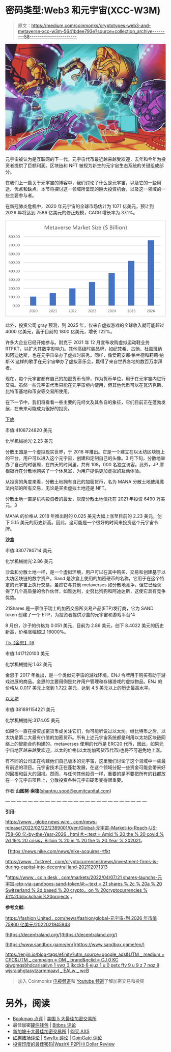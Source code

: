 # 密码类型:Web3 和元宇宙(XCC-W3M)

> 原文：<https://medium.com/coinmonks/cryptotypes-web3-and-metaverse-xcc-w3m-5641bdee793e?source=collection_archive---------58----------------------->

![](img/f13c199d315758548cef74a5b9c2f901.png)

元宇宙被认为是互联网的下一代。元宇宙代币最近越来越受欢迎，去年和今年为投资者提供了巨额利润。区块链和 NFT 被视为新生的元宇宙生态系统的关键组成部分。

在我们上一篇关于元宇宙的博客中，我们讨论了什么是元宇宙，以及它的一些用途、优点和缺点。本节将探讨这一领域所呈现的巨大投资机会，以及这一领域的一些主要参与者。

在新冠肺炎危机中，2020 年元宇宙的全球市场估计为 1071 亿美元，预计到 2026 年将达到 7586 亿美元的修正规模，CAGR 增长率为 37.1%。

![](img/4585c709ef24403798538b9f1e4ed830.png)

此外，投资公司 gray 预测，到 2025 年，仅来自虚拟游戏的全球收入就可能超过 4000 亿美元，高于目前的 1800 亿美元，增长 122%。

许多大企业已经开始参与。耐克于 2021 年 12 月宣布收购虚拟运动鞋业务 RTFKT，以扩大其数字影响力。其他高级时装品牌，如纪梵希、古驰、杜嘉班纳和阿迪达斯，也在元宇宙举办了虚拟时装秀。同样，像爱莉安娜·格兰德和莉莉·纳斯·X 这样的歌手在元宇宙举办了虚拟音乐会，赢得了来自世界各地的数百万崇拜者。

现在，每个元宇宙都有自己的加密货币令牌，作为货币单位，用于在元宇宙内进行交易。虽然一些元宇宙代币只能在元宇宙境内使用，但其他代币可以在瓦济克斯、比特币基地和币安等交易所使用。

在下一节中，我们将看看一些主要的元经文及其各自的象征，它们目前正在蓬勃发展，在未来可能成为很好的投资。

[下放 ](https://decentraland.org/)

市值:4108724820 美元

化学机械抛光:2.23 美元

分散王国是一个虚拟现实世界，于 2018 年推出。它是一个建立在以太坊区块链上的平台。用户可以进入这个元宇宙，创建和定制自己的头像。3 月下旬，分散地举办了自己的时装周，在四天的时间里，共有 108，000 名独立访客。此外，JP 摩根银行在分散地购买了一个休息室，为用户提供更加虚拟的互动体验。

从投资的角度来看，分散土地拥有自己的加密货币，名为 MANA 分散土地使用魔法内部的所有交易，无论是买卖虚拟土地还是 NFT。

分散土地一直是机构投资者的最爱，灰度分散土地信托在 2021 年投资 6490 万美元。3

MANA 的价格从 2018 年推出时的 0.025 美元大幅上涨至目前的 2.23 美元，创下 5.15 美元的历史新高。因此，这可能是一个很好的时间来投资这个元宇宙令牌。

[**沙盒**](https://www.sandbox.game/en/)

市值:3307780714 美元

化学机械抛光:2.86 美元

沙盒和分散土地一样，是一个虚拟环境，用户可以在其中购买、交易和创建基于以太坊区块链的数字资产。Sand 是沙盒上使用的加密硬币的名称，它用于在这个特定的元宇宙上执行交易。虽然它与其他 metaverses 如分散地竞争，但它已经获得了几个高质量的合作伙伴，如雅达利，史努比狗狗和阿迪达斯，这使它具有竞争优势。

21Shares 是一家位于瑞士的加密交易所交易产品(ETP)发行商，它为 SAND token 创建了一个 ETP，为投资者提供沙盒的元宇宙和游戏平台^4

8 月份，沙子的价格为 0.051 美元，目前为 2.86 美元，创下 8.4022 美元的历史新高，价格涨幅超过 16000%。

[T5【金恩】T6](https://enjin.io/)

市值:1417120103 美元

化学机械抛光:1.62 美元

金恩于 2017 年推出，是一个类似元宇宙的游戏环境，ENJ 令牌用于购买有助于游戏进展的商品。金恩的主要用例是允许用户管理和存储游戏的虚拟物品。ENJ 的价格从 0.017 美元上涨到 1.722 美元，达到 4.5 美元以上的历史最高水平。

[以太坊 ](https://ethereum.org/en/)

市值:381891154221 美元

化学机械抛光:3174.05 美元

如果你一直在投资加密货币或关注它们，你可能听说过以太坊。继比特币之后，以太坊是第二大最有价值的加密货币。所有上述元宇宙系统都是利用以太坊区块链网络上的智能合约构建的。metaverses 使用的代币是 ERC20 代币，因此，如果元宇宙地区越来越受欢迎，以太的价格(以太坊加密货币代币)也将不可避免地上涨。

有不同的公司正在构建他们自己版本的元宇宙，这里我们讨论了这个领域中一些最有前途的项目。元宇宙技术正在蓬勃发展，在这个领域分配一些资金可能会带来好的回报和巨大的回报。然而，与任何其他投资一样，重要的是不要把所有的钱都放在一个元宇宙项目上，分散投资各种元宇宙硬币变得很重要。

作者:**山图努·索德**([shantnu.sood@xumitcapital.com](mailto:shantnu.sood@xumitcapital.com))

— — — — — — — — — — — — — — — — — — — — — — — — —

**引用:**

[https://www . globe news wire . com/news-release/2022/02/22/2389001/0/en/Global-元宇宙-Market-to-Reach-US-758-60 亿-by-the-Year-2026 . html #:~:text = Amid % 20 the % 20 covid % 2d 19% 20 crisis，Billion % 20 in % 20 the % 20 Year % 202021](https://www.globenewswire.com/news-release/2022/02/22/2389001/0/en/Global-Metaverse-Market-to-Reach-US-758-6-Billion-by-the-Year-2026.html#:~:text=Amid%20the%20COVID%2D19%20crisis,Billion%20in%20the%20year%202021)。

【https://news.nike.com/news/nike-acquires-rtfkt 

[https://www . fxstreet . com/cryptocurrences/news/investment-firms-is-during-capital-into-decentral land-202112071313](https://www.fxstreet.com/cryptocurrencies/news/investment-firms-are-pouring-capital-into-decentraland-202112071313)

⁴[https://www . coin desk . com/markets/2022/04/07/21 shares-launchs-元宇宙-etp-via-sandboxs-sand-token/#:~:text = 21 shares % 2c % 20a % 20 Switzerland % 2d based % 20 crypto，on % 20cryptocurrencies %和%20blockchain%20projects](https://www.coindesk.com/markets/2022/04/07/21shares-launches-metaverse-etp-via-sandboxs-sand-token/#:~:text=21Shares%2C%20a%20Switzerland%2Dbased%20crypto,on%20cryptocurrencies%20and%20blockchain%20projects) 。

**参考文献:**

[https://fashion United . com/news/fashion/global-元宇宙-到 2026 年市值 75860 亿美元/2022021945943](https://fashionunited.com/news/fashion/global-metaverse-market-to-be-worth-758-6-billion-dollars-by-2026/2022021945943)

[https://decentraland.org/](https://decentraland.org/)

[https://www.sandbox.game/en/](https://www.sandbox.game/en/)

[https://enjin.io/blog-tags/efinity?utm_source=google_ads&UTM _ medium = CPC&UTM _ campaign = OM _ brand&gclid = CJ 0 KC qjwgmqsbhdcarisaiivn 1 vwz 3 jkcckb 6 ejuz 1 u 0 petx ffv 9 u 9 z 7 nqz 8 wjsraiahgtasytzarmmaavl _ EALw _ wcB](https://enjin.io/blog-tags/efinity?utm_source=google_ads&utm_medium=cpc&utm_campaign=OM_brand&gclid=Cj0KCQjwgMqSBhDCARIsAIIVN1Vwz3jkccKb6ejuZ1u0PETXFfv9U9Z7NqZ8WJSRaiAhGtaSyTZArmMaAvl_EALw_wcB)

> 加入 Coinmonks [电报频道](https://t.me/coincodecap)和 [Youtube 频道](https://www.youtube.com/c/coinmonks/videos)了解加密交易和投资

# 另外，阅读

*   [Bookmap 点评](https://coincodecap.com/bookmap-review-2021-best-trading-software) | [美国 5 大最佳加密交易所](https://coincodecap.com/crypto-exchange-usa)
*   最佳加密[硬件钱包](/coinmonks/hardware-wallets-dfa1211730c6) | [Bitbns 评论](/coinmonks/bitbns-review-38256a07e161)
*   [新加坡十大最佳加密交易所](https://coincodecap.com/crypto-exchange-in-singapore) | [购买 AXS](https://coincodecap.com/buy-axs-token)
*   [红狗赌场评论](https://coincodecap.com/red-dog-casino-review) | [Swyftx 评论](https://coincodecap.com/swyftx-review) | [CoinGate 评论](https://coincodecap.com/coingate-review)
*   [投资印度的最佳密码](https://coincodecap.com/best-crypto-to-invest-in-india-in-2021)|[WazirX P2P](https://coincodecap.com/wazirx-p2p)|[Hi Dollar Review](https://coincodecap.com/hi-dollar-review)